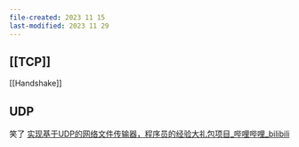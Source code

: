 ```yaml
---
file-created: 2023 11 15
last-modified: 2023 11 29
---
```


## [[TCP]]

[[Handshake]]



## UDP

笑了 
[实现基于UDP的网络文件传输器，程序员的经验大礼包项目\_哔哩哔哩\_bilibili](https://www.bilibili.com/video/BV12P411T78X/?spm_id_from=333.337.search-card.all.click)
